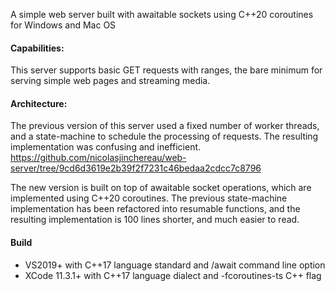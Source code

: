 A simple web server built with awaitable sockets using C++20 coroutines for Windows and Mac OS

#### Capabilities:

This server supports basic GET requests with ranges, the bare minimum for serving simple web pages and streaming media.

#### Architecture:

The previous version of this server used a fixed number of worker threads, and a state-machine to schedule the processing of requests. The resulting implementation was confusing and inefficient.
https://github.com/nicolasjinchereau/web-server/tree/9cd6d3619e2b39f2f7231c46bedaa2cdcc7c8796

The new version is built on top of awaitable socket operations, which are implemented using C++20 coroutines. The previous state-machine implementation has been refactored into resumable functions, and the resulting implementation is 100 lines shorter, and much easier to read.

#### Build
* VS2019+ with C++17 language standard and /await command line option
* XCode 11.3.1+ with C++17 language dialect and -fcoroutines-ts C++ flag
